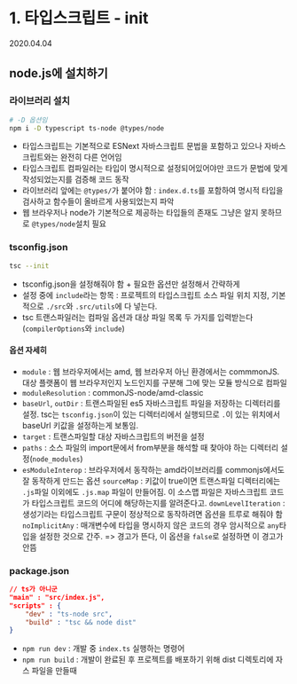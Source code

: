 # 1. 타입스크립트 - init
2020.04.04

## node.js에 설치하기

### 라이브러리 설치

```bash
# -D 옵션임
npm i -D typescript ts-node @types/node
```

- 타입스크립트는 기본적으로 ESNext 자바스크립트 문법을 포함하고 있으나 자바스크립트와는 완전히 다른 언어임
- 타입스크립트 컴파일러는 타입이 명시적으로 설정되어있어야만 코드가 문법에 맞게 작성되었는지를 검증해 코드 동작
- 라이브러리 앞에는 `@types/`가 붙어야 함 : `index.d.ts`를 포함하여 명시적 타입을 검사하고 함수들이 올바르게 사용되었는지 파악
- 웹 브라우저나 node가 기본적으로 제공하는 타입들의 존재도 그냥은 알지 못하므로 `@types/node`설치 필요

### tsconfig.json
```bash
tsc --init
```
- tsconfig.json을 설정해줘야 함 + 필요한 옵션만 설정해서 간략하게
- 설정 중에 `include`라는 항목 : 프로젝트의 타입스크립트 소스 파일 위치 지정, 기본적으로 `./src`와 `.src/utils`에 다 넣는다.
- tsc 트랜스파일러는 컴파일 옵션과 대상 파일 목록 두 가지를 입력받는다 (`compilerOptions`와 `include`)

#### 옵션 자세히
- `module` : 웹 브라우저에서는 amd, 웹 브라우저 아닌 환경에서는 commmonJS. 대상 플랫폼이 웹 브라우저인지 노드인지를 구분해 그에 맞는 모듈 방식으로 컴파일
- `moduleResolution` : commonJS-node/amd-classic
- `baseUrl`, `outDir` : 트랜스파일된 es5 자바스크립트 파일을 저장하는 디렉터리를 설정. tsc는 `tsconfig.json`이 있는 디렉터리에서 실행되므로 `.`이 있는 위치에서 baseUrl 키값을 설정하는게 보통임.
- `target` : 트랜스파일할 대상 자바스크립트의 버전을 설정
- `paths` : 소스 파일의 import문에서 from부분을 해석할 때 찾아야 하는 디렉터리 설정(`node_modules`)
- `esModuleInterop` : 브라우저에서 동작하는 amd라이브러리를 commonjs에서도 잘 동작하게 만드는 옵션
`sourceMap` : 키값이 true이면 트랜스파일 디렉터리에는 `.js`파일 이외에도 `.js.map` 파일이 만들어짐. 이 소스맵 파일은 자바스크립트 코드가 타입스크립트 코드의 어디에 해당하는지를 알려준다고.
`downLevelIteration` : 생성기라는 타입스크립트 구문이 정상적으로 동작하려면 옵션을 트루로 해줘야 함
`noImplicitAny` : 매개변수에 타입을 명시하지 않은 코드의 경우 암시적으로 `any`타입을 설정한 것으로 간주. => 경고가 뜬다, 이 옵션을 `false`로 설정하면 이 경고가 안뜸
### package.json
```json
// ts가 아니군
"main" : "src/index.js",
"scripts" : {
    "dev" : "ts-node src",
    "build" : "tsc && node dist"
}
```
- `npm run dev` : 개발 중 `index.ts` 실행하는 명령어
- `npm run build` : 개발이 완료된 후 프로젝트를 배포하기 위해 dist 디렉토리에 자스 파일을 만들때